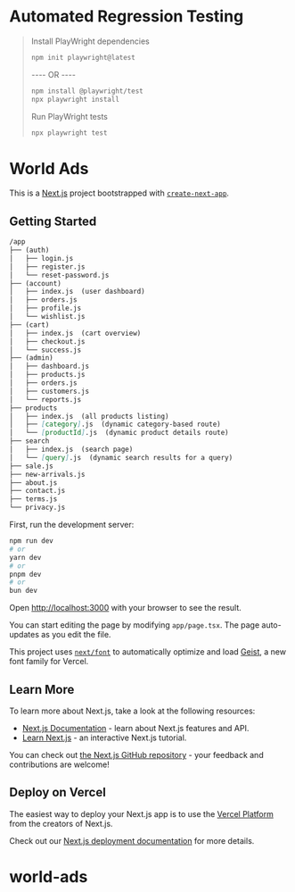 # Automated Regression Testing
> Install PlayWright dependencies
> ```bash
> npm init playwright@latest
> ```
> ---- OR ----
> ```bash
> npm install @playwright/test
> npx playwright install
> ```
> Run PlayWright tests
> ```bash
> npx playwright test
> ```


# World Ads
This is a [Next.js](https://nextjs.org) project bootstrapped with [`create-next-app`](https://nextjs.org/docs/app/api-reference/cli/create-next-app).

## Getting Started

```markdown
/app
├── (auth)
│   ├── login.js
│   ├── register.js
│   └── reset-password.js
├── (account)
│   ├── index.js  (user dashboard)
│   ├── orders.js
│   ├── profile.js
│   └── wishlist.js
├── (cart)
│   ├── index.js  (cart overview)
│   ├── checkout.js
│   └── success.js
├── (admin)
│   ├── dashboard.js
│   ├── products.js
│   ├── orders.js
│   ├── customers.js
│   └── reports.js
├── products
│   ├── index.js  (all products listing)
│   ├── [category].js  (dynamic category-based route)
│   └── [productId].js  (dynamic product details route)
├── search
│   ├── index.js  (search page)
│   └── [query].js  (dynamic search results for a query)
├── sale.js
├── new-arrivals.js
├── about.js
├── contact.js
├── terms.js
└── privacy.js
```


First, run the development server:

```bash
npm run dev
# or
yarn dev
# or
pnpm dev
# or
bun dev
```

Open [http://localhost:3000](http://localhost:3000) with your browser to see the result.

You can start editing the page by modifying `app/page.tsx`. The page auto-updates as you edit the file.

This project uses [`next/font`](https://nextjs.org/docs/app/building-your-application/optimizing/fonts) to automatically optimize and load [Geist](https://vercel.com/font), a new font family for Vercel.

## Learn More

To learn more about Next.js, take a look at the following resources:

- [Next.js Documentation](https://nextjs.org/docs) - learn about Next.js features and API.
- [Learn Next.js](https://nextjs.org/learn) - an interactive Next.js tutorial.

You can check out [the Next.js GitHub repository](https://github.com/vercel/next.js) - your feedback and contributions are welcome!

## Deploy on Vercel

The easiest way to deploy your Next.js app is to use the [Vercel Platform](https://vercel.com/new?utm_medium=default-template&filter=next.js&utm_source=create-next-app&utm_campaign=create-next-app-readme) from the creators of Next.js.

Check out our [Next.js deployment documentation](https://nextjs.org/docs/app/building-your-application/deploying) for more details.
# world-ads
